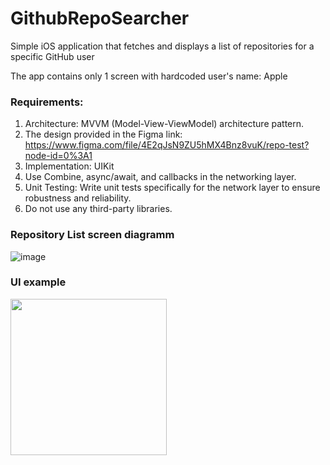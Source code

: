 # GithubRepoSearcher

Simple iOS application that fetches and displays a list of repositories for a specific GitHub user

The app contains only 1 screen with hardcoded user's name: Apple

### Requirements:

1. Architecture: MVVM (Model-View-ViewModel) architecture pattern.
2. The design provided in the Figma link: https://www.figma.com/file/4E2qJsN9ZU5hMX4Bnz8vuK/repo-test?node-id=0%3A1
3. Implementation: UIKit
4. Use Combine, async/await, and callbacks in the networking layer.
5. Unit Testing: Write unit tests specifically for the network layer to ensure robustness and reliability.
6. Do not use any third-party libraries.

### Repository List screen diagramm

![image](https://github.com/user-attachments/assets/cd8f126c-3602-4608-9bf8-2521e5d39865)

### UI example

<img src="https://github.com/user-attachments/assets/8000801a-e44f-4da6-997f-142592023b89" width="250"/>


